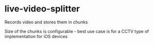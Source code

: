 # live-video-splitter
Records video and stores them in chunks

Size of the chunks is configurable - best use case is for a CCTV type of implementation for iOS devices
